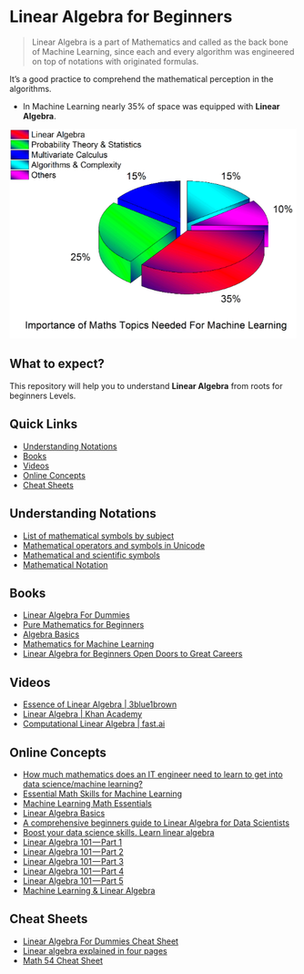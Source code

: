 
# Linear Algebra for Beginners

> Linear Algebra is a part of Mathematics and called as the back bone of Machine Learning, since each and every algorithm was engineered on top of notations with originated formulas.

It’s a good practice to comprehend the mathematical perception in the algorithms.

- In Machine Learning nearly 35% of space was equipped with **Linear Algebra**.

![Maths](../../../../../../images/Maths.png "35% Of Linear Algebra")

 
## What to expect?

This repository will help you to understand **Linear Algebra** from roots for beginners Levels.

## Quick Links

-  [Understanding Notations](#understanding-notations)
-  [Books](#books)
-  [Videos](#videos)
-  [Online Concepts](#online-concepts)
-  [Cheat Sheets](#cheat-sheets)

## Understanding Notations

-  [List of mathematical symbols by subject](https://en.wikipedia.org/wiki/List_of_mathematical_symbols_by_subject)
-  [Mathematical operators and symbols in Unicode](https://en.wikipedia.org/wiki/Mathematical_operators_and_symbols_in_Unicode)
-  [Mathematical and scientific symbols](http://www.uefap.com/speaking/symbols/symbols.htm)
-  [Mathematical Notation](https://sebastianraschka.com/pdf/books/dlb/appendix_a_math_notation.pdf)
  
## Books

- [Linear Algebra For Dummies](https://www.amazon.com/Linear-Algebra-Dummies-Mary-Sterling/dp/0470430907)
- [Pure Mathematics for Beginners](https://www.amazon.com/Pure-Mathematics-Beginners-Rigorous-Introduction/dp/0999811754/ref=sr_1_1?keywords=Pure-Mathematics-Beginners-Rigorous-Introduction&qid=1560841701&s=books&sr=1-1)
- [Algebra Basics](https://sebastianraschka.com/pdf/books/dlb/appendix_b_algebra.pdf)
- [Mathematics for Machine Learning](https://gwthomas.github.io/docs/math4ml.pdf)
- [Linear Algebra for Beginners Open Doors to Great Careers](https://www.amazon.com/Linear-Algebra-Beginners-Doors-Careers/dp/1728883407?tag=uuid10-20)
  
## Videos

-  [Essence of Linear Algebra | 3blue1brown ](https://www.youtube.com/watch?v=fNk_zzaMoSs&list=PLZHQObOWTQDPD3MizzM2xVFitgF8hE_ab)
-  [Linear Algebra | Khan Academy](https://www.khanacademy.org/math/linear-algebra)
-  [Computational Linear Algebra | fast.ai](https://www.youtube.com/playlist?list=PLtmWHNX-gukIc92m1K0P6bIOnZb-mg0hY)

## Online Concepts

- [How much mathematics does an IT engineer need to learn to get into data science/machine learning?](https://towardsdatascience.com/how-much-maths-does-an-it-engineer-need-to-learn-to-get-into-data-science-machine-learning-7d6a42f79516)
- [Essential Math Skills for Machine Learning](https://medium.com/towards-artificial-intelligence/4-math-skills-for-machine-learning-12bfbc959c92)
- [Machine Learning Math Essentials](https://courses.washington.edu/css490/2012.Winter/lecture_slides/02_math_essentials.pdf)
- [Linear Algebra Basics]( https://medium.com/@rathi.ankit/linear-algebra-for-data-science-a9648b9daee0)
- [A comprehensive beginners guide to Linear Algebra for Data Scientists]( https://www.analyticsvidhya.com/blog/2017/05/comprehensive-guide-to-linear-algebra/)
- [Boost your data science skills. Learn linear algebra]( https://towardsdatascience.com/boost-your-data-sciences-skills-learn-linear-algebra-2c30fdd008cf)
- [Linear Algebra 101 — Part 1](https://medium.com/sho-jp/towards-understanding-linear-algebra-part-1-d43710535503)
- [Linear Algebra 101 — Part 2](https://medium.com/sho-jp/towards-understanding-linear-algebra-part-2-e51c948ad00)
- [Linear Algebra 101 — Part 3](https://medium.com/sho-jp/towards-understanding-linear-algebra-part-3-5bda805bd67e)
- [Linear Algebra 101 — Part 4](https://medium.com/sho-jp/linear-algebra-101-part-4-6864630842b)
- [Linear Algebra 101 — Part 5](https://medium.com/sho-jp/linear-algebra-101-part-5-determinants-b54f990782cc)
- [Machine Learning & Linear Algebra](https://medium.com/@jonathan_hui/machine-learning-linear-algebra-a5b1658f0151)

## Cheat Sheets

- [Linear Algebra For Dummies Cheat Sheet](https://www.dummies.com/education/math/algebra/linear-algebra-for-dummies-cheat-sheet/)
- [Linear algebra explained in four pages](https://www.souravsengupta.com/cds2016/lectures/Savov_Notes.pdf)
- [Math 54 Cheat Sheet](https://math.berkeley.edu/~peyam/Math54Fa11/Cheat%20Sheets/Cheat%20Sheet%20(tiny%20font,%20no%20margins).pdf)
 
 
